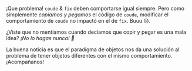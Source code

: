 ¡Que problema! `coude` & `fix` deben comportarse igual siempre. Pero como simplemente _copiamos y pegamos_ el código de `coude`, modificar el comportamiento de `coude` no impactó en el de `fix`. Buuu  :cry:.

¿Viste que no mentíamos cuando decíamos que copir y pegar es una mala idea? _¡No lo hagas nunca! :cop:_

La buena noticia es que el paradigma de objetos nos da una solución al problema de tener objetos diferentes con el mismo comportamiento. ¡Acompañanos!